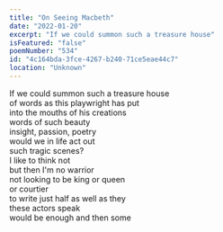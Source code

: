 ```yaml
---
title: "On Seeing Macbeth"
date: "2022-01-20"
excerpt: "If we could summon such a treasure house"
isFeatured: "false"
poemNumber: "534"
id: "4c164bda-3fce-4267-b240-71ce5eae44c7"
location: "Unknown"
---
```


If we could summon such a treasure house  
of words as this playwright has put  
into the mouths of his creations  
words of such beauty  
insight, passion, poetry  
would we in life act out  
such tragic scenes?  
I like to think not  
but then I'm no warrior  
not looking to be king or queen  
or courtier  
to write just half as well as they  
these actors speak  
would be enough and then some
